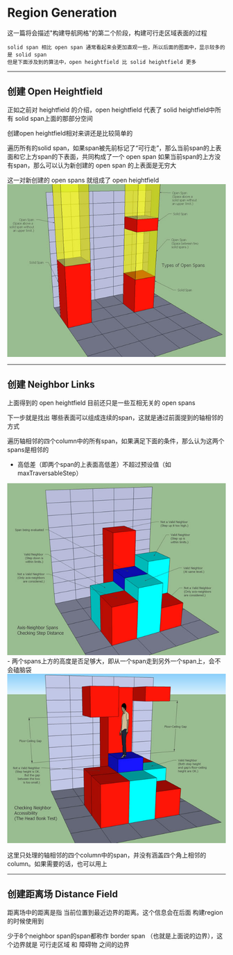 

# Region Generation
这一篇将会描述"构建导航网格"的第二个阶段，构建可行走区域表面的过程

```
solid span 相比 open span 通常看起来会更加直观一些，所以后面的图面中，显示较多的是 solid span
但是下面涉及到的算法中，open heightfield 比 solid heightfield 更多
```
---
## 创建 Open Heightfield
正如之前对 heightfield 的介绍，open heightfield 代表了 solid heightfield中所有 solid span上面的那部分空间

创建open heightfield相对来讲还是比较简单的

遍历所有的solid span，如果span被先前标记了“可行走”，那么当前span的上表面和它上方span的下表面，共同构成了一个 open span
如果当前span的上方没有span，那么可以认为新创建的 open span 的上表面是无穷大

这一对新创建的 open spans 就组成了 open heightfield
<img src="img/region1.jpg" />

---
## 创建 Neighbor Links
上面得到的 open heightfield 目前还只是一些互相无关的 open spans

下一步就是找出 哪些表面可以组成连续的span，这就是通过前面提到的轴相邻的方式

遍历轴相邻的四个column中的所有span，如果满足下面的条件，那么认为这两个spans是相邻的
- 高低差（即两个span的上表面高低差）不超过预设值（如 maxTraversableStep）
<img src="img/region2.jpg" />
- 两个spans上方的高度是否足够大，即从一个span走到另外一个span上，会不会磕脑袋
<img src="img/region3.jpg" />

这里只处理的轴相邻的四个column中的span，并没有涵盖四个角上相邻的column。如果需要的话，也可以用上

---
## 创建距离场 Distance Field
距离场中的距离是指 当前位置到最近边界的距离。这个信息会在后面 构建region 的时候使用到

少于8个neighbor span的span都称作 border span （也就是上面说的边界），这个边界就是 可行走区域 和 障碍物 之间的边界

